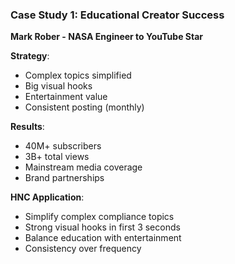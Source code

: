 ### Case Study 1: Educational Creator Success

**Mark Rober - NASA Engineer to YouTube Star**

**Strategy**:

- Complex topics simplified
- Big visual hooks
- Entertainment value
- Consistent posting (monthly)

**Results**:

- 40M+ subscribers
- 3B+ total views
- Mainstream media coverage
- Brand partnerships

**HNC Application**:

- Simplify complex compliance topics
- Strong visual hooks in first 3 seconds
- Balance education with entertainment
- Consistency over frequency
